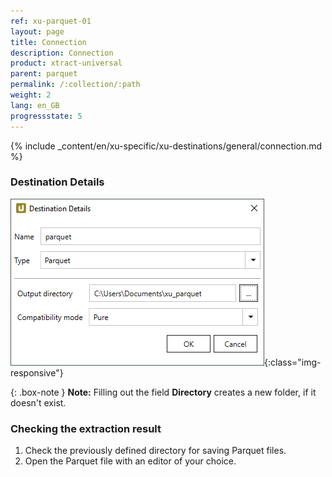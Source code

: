 ```yaml
---
ref: xu-parquet-01
layout: page
title: Connection
description: Connection
product: xtract-universal
parent: parquet
permalink: /:collection/:path
weight: 2
lang: en_GB
progressstate: 5
---
```


{% include _content/en/xu-specific/xu-destinations/general/connection.md %}	

### Destination Details

![Parquet-Destination-Details](/img/content/xu/parquet/parquet_destination_details.png){:class="img-responsive"}

{: .box-note }
**Note:** Filling out the field **Directory** creates a new folder, if it doesn't exist. 

### Checking the extraction result

1. Check the previously defined directory for saving Parquet files.
2. Open the Parquet file with an editor of your choice.

